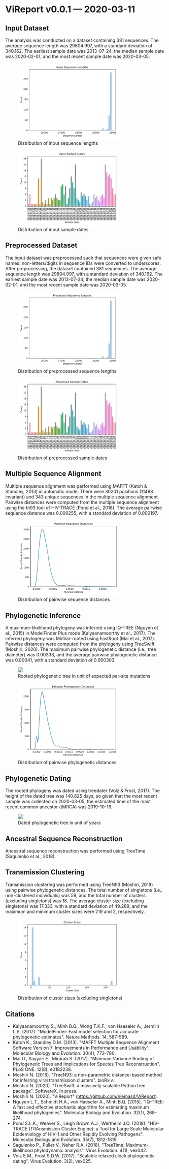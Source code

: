 # ViReport v0.0.1 &mdash; 2020-03-11

## Input Dataset
The analysis was conducted on a dataset containing 381 sequences.
The average sequence length was 29804.997,
with a standard deviation of 340.162.
The earliest sample date was 2013-07-24,
the median sample date was 2020-02-01,
and the most recent sample date was 2020-03-05.


<figure>
<img src="./report_files/figs/input_sequence_lengths.png" width="auto" height="auto" style="max-width:75%;">
<figcaption>Distribution of input sequence lengths</figcaption>
</figure>



<figure>
<img src="./report_files/figs/input_sample_dates.png" width="auto" height="auto" style="max-width:75%;">
<figcaption>Distribution of input sample dates</figcaption>
</figure>


## Preprocessed Dataset
The input dataset was preprocessed such that sequences were given safe names: non-letters/digits in sequence IDs were converted to underscores.
After preprocessing, the dataset contained 381 sequences.
The average sequence length was 29804.997,
with a standard deviation of 340.162.
The earliest sample date was 2013-07-24,
the median sample date was 2020-02-01,
and the most recent sample date was 2020-03-05.


<figure>
<img src="./report_files/figs/processed_sequence_lengths.png" width="auto" height="auto" style="max-width:75%;">
<figcaption>Distribution of preprocessed sequence lengths</figcaption>
</figure>



<figure>
<img src="./report_files/figs/processed_sample_dates.png" width="auto" height="auto" style="max-width:75%;">
<figcaption>Distribution of preprocessed sample dates</figcaption>
</figure>


## Multiple Sequence Alignment
Multiple sequence alignment was performed using MAFFT (Katoh & Standley, 2013) in automatic mode.
There were 30201 positions (11488 invariant) and 343 unique sequences in the multiple sequence alignment.
Pairwise distances were computed from the multiple sequence alignment using the tn93 tool of HIV-TRACE (Pond et al., 2018).
The average pairwise sequence distance was 0.000255,
with a standard deviation of 0.000197.


<figure>
<img src="./report_files/figs/pairwise_distances_sequences.png" width="auto" height="auto" style="max-width:75%;">
<figcaption>Distribution of pairwise sequence distances</figcaption>
</figure>


## Phylogenetic Inference
A maximum-likelihood phylogeny was inferred using IQ-TREE (Nguyen et al., 2015) in ModelFinder Plus mode (Kalyaanamoorthy et al., 2017).
The inferred phylogeny was MinVar-rooted using FastRoot (Mai et al., 2017).
Pairwise distances were computed from the phylogeny using TreeSwift (Moshiri, 2020).
The maximum pairwise phylogenetic distance (i.e., tree diameter) was 0.00338,
and the average pairwise phylogenetic distance was 0.00041,
with a standard deviation of 0.000303.


<figure>
<img src="./report_files/figs/tree_mutations.png" width="auto" height="auto" style="max-width:100%;max-height:100%;">
<figcaption>Rooted phylogenetic tree in unit of expected per-site mutations</figcaption>
</figure>



<figure>
<img src="./report_files/figs/pairwise_distances_tree.png" width="auto" height="auto" style="max-width:75%;">
<figcaption>Distribution of pairwise phylogenetic distances</figcaption>
</figure>


## Phylogenetic Dating
The rooted phylogeny was dated using treedater (Volz & Frost, 2017).
The height of the dated tree was 140.825 days,
so given that the most recent sample was collected on 2020-03-05,
the estimated time of the most recent common ancestor (tMRCA) was 2019-10-16.


<figure>
<img src="./report_files/figs/tree_time.png" width="auto" height="auto" style="max-width:100%;max-height:100%;">
<figcaption>Dated phylogenetic tree in unit of years</figcaption>
</figure>


## Ancestral Sequence Reconstruction
Ancestral sequence reconstruction was performed using TreeTime (Sagulenko et al., 2018).

## Transmission Clustering
Transmission clustering was performed using TreeN93 (Moshiri, 2018) using pairwise phylogenetic distances.
The total number of singletons (i.e., non-clustered individuals) was 59,
and the total number of clusters (excluding singletons) was 18.
The average cluster size (excluding singletons) was 17.333,
with a standard deviation of 49.289,
and the maximum and minimum cluster sizes were 219 and 2, respectively.


<figure>
<img src="./report_files/figs/cluster_sizes.png" width="auto" height="auto" style="max-width:75%;">
<figcaption>Distribution of cluster sizes (excluding singletons)</figcaption>
</figure>


## Citations

* Kalyaanamoorthy S., Minh B.Q., Wong T.K.F., von Haeseler A., Jermiin L.S. (2017). "ModelFinder: Fast model selection for accurate phylogenetic estimates". Nature Methods. 14, 587-589.
* Katoh K., Standley D.M. (2013). "MAFFT Multiple Sequence Alignment Software Version 7: Improvements in Performance and Usability". Molecular Biology and Evolution. 30(4), 772-780.
* Mai U., Sayyari E., Mirarab S. (2017). "Minimum Variance Rooting of Phylogenetic Trees and Implications for Species Tree Reconstruction". PLoS ONE. 12(8), e0182238.
* Moshiri N. (2018). "TreeN93: a non-parametric distance-based method for inferring viral transmission clusters". bioRxiv.
* Moshiri N. (2020). "TreeSwift: a massively scalable Python tree package". SoftwareX. In press.
* Moshiri N. (2020). "ViReport" (https://github.com/niemasd/ViReport).
* Nguyen L.T., Schmidt H.A., von Haeseler A., Minh B.Q. (2015). "IQ-TREE: A fast and effective stochastic algorithm for estimating maximum likelihood phylogenies". Molecular Biology and Evolution. 32(1), 268-274.
* Pond S.L.K., Weaver S., Leigh Brown A.J., Wertheim J.O. (2018). "HIV-TRACE (TRAnsmission Cluster Engine): a Tool for Large Scale Molecular Epidemiology of HIV-1 and Other Rapidly Evolving Pathogens". Molecular Biology and Evolution. 35(7), 1812-1819.
* Sagulenko P., Puller V., Neher R.A. (2018). "TreeTime: Maximum-likelihood phylodynamic analysis". Virus Evolution. 4(1), vex042.
* Volz E.M., Frost S.D.W. (2017). "Scalable relaxed clock phylogenetic dating". Virus Evolution. 3(2), vex025.

